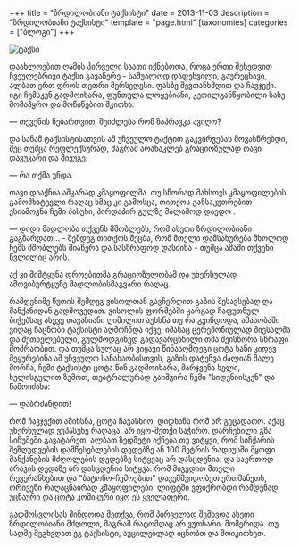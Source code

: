 +++
title = "ზრდილობიანი ტაქსისტი"
date = 2013-11-03
description = "ზრდილობიანი ტაქსისტი"
template = "page.html"
[taxonomies]
categories = ["ბლოგი"]
+++

<div class="image-half">
    <img src="/images/cab.jpg" alt="ტაქსი">
</div>

დაახლოებით ღამის პირველი საათი იქნებოდა, როცა ერთი შეხედვით ჩვეულებრივი ტაქსი გავაჩერე - საშუალოდ დაფეხვილი, გაურეცხავი, ალბათ ერთ დროს თეთრი მერსედესი. ფასზე შევთანხმდით და ჩავჯექი. იგი ჩემსკენ გადმოიხარა, ფუნთულა ლოყებიანი, კეთილგანწყობილი სახე მომაპყრო და მოწიწებით მკითხა:

— თქვენის ნებართვით, შეიძლება რომ ზაპრავკა ავიღო?

და სანამ ტაქსისტისათვის ამ უჩვეულო ტაქტით გაკვირვებას მოვასწრებდი, მეც თუმცა რეფლექსურად, მაგრამ არანაკლებ გრაციოზულად თავი დავუკარი და მივუგე:

— რა თქმა უნდა.

თავი დააქნია აშკარად კმაყოფილმა. თუ სწორად მახსოვს კმაყოფილების გამომხატველი რაღაც ხმაც კი გამოსცა, თითქოს განსაკუთრებით ესიამოვნა ჩემი პასუხი, პირდაპირ გულზე მალამოდ დაედო .

— დიდი მადლობა თქვენს მშობლებს, რომ ასეთი ზრდილობიანი გაგზარდათ... - შემდეგ თითქოს შეცბა, რომ მთელი დამსახურება მხოლოდ ჩემს მშობლებს მიაწერა და სასწრაფოდ დასძინა - თუმცა ამაში თქვენი წვლილიც არის.

აქ კი მიმტყუნა დროებითმა გრაციოზულობამ და უხერხულად ამოვიბურტყუნე მადლობისმაგვარი რაღაც.

რამდენიმე წუთის შემდეგ ვისოლთან გავჩერდით გაზის შესავსებად და მანქანიდან გადმოვედით. ვისოლის ფორმებში კარგად ჩაფუთნულ ბიჭებსაც ასევე თავაზიანი ღიმილით აუხსნა თუ რა გვინდოდა, ამასობაში ვიღაც ნაცნობი ტაქსისტი აღმოჩნდა იქვე, იმასაც ცერემონიულად მიესალმა და შეთხელებული, გულმოდგინედ გადავარცხნილი თმა შეისწორა სწრაფი მოძრაობით. და თუმცა სულაც არ ვიყავი წინააღმდეგი ცოტა ხანი კიდევ მეყურებინა ამ უჩვეულო სანახაობისთვის, გაზის დატენვა ძალიან მალე მორჩა, ჩემი ტაქსისტი ცოტა წინ გადმოიხარა, მარჯვენა ხელი, ხელისგულით ზემოთ, თეატრალურად გაიშვირა ჩემი "სიდენიისკენ" და წამოიძახა:

— დაბრძანდით!

რომ ჩავჯექით ამიხსნა, ცოტა ჩავასხიო, დიდხანს რომ არ გეცადათო. აქაც უხერხულად ვუპასუხე რაღაცა, არ იყო-მეთქი საჭირო. დარჩენილი გზა სიჩუმეში გავატარეთ, ალბათ ზედმეტი იქნება თუ ვიტყვი, რომ სიჩქარის შეზღუდვების დამწესებლების დედებზე ან 100 მეტრის რადიუსში მყოფი მანქანების მძღოლების დედებზე სიტყვაც არ დასცდენია. და საერთოდ არავის დედაზე არ დასცდენია სიტყვა. რომ მივედით მთელი რევერანსებით და "ბატონო-ჩემოებით" დავემშვიდობეთ ერთმანეთს, ორივენი რაღაცნაირად კმაყოფილები. ლიფტში ვფიქრობდი რამდენად უცნაური და ცოტა კომიკური იყო ეს ყველაფერი.

გადმოსვლისას მინდოდა მეთქვა, რომ პირველად შემხვდა ასეთი ზრდილობიანი მძღოლი, მაგრამ რატომღაც არ ვუთხარი. მომერიდა. თუ სადმე შეგხვდათ ეგ ტაქსისტი, აუცილებლად იცნობთ და მოიკითხეთ.
